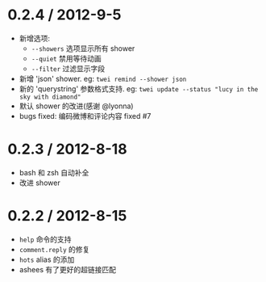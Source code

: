 # 0.2.4 / 2012-9-5

  - 新增选项:
    - `--showers` 选项显示所有 shower
    - `--quiet` 禁用等待动画
    - `--filter` 过滤显示字段
  - 新增 'json' shower. eg: `twei remind --shower json`
  - 新的 'querystring' 参数格式支持. eg: `twei update --status "lucy in the sky with diamond"`
  - 默认 shower 的改进(感谢 @lyonna)
  - bugs fixed: 编码微博和评论内容 fixed #7

# 0.2.3 / 2012-8-18
  
  - bash 和 zsh 自动补全
  - 改进 shower

# 0.2.2 / 2012-8-15
  
  - `help` 命令的支持
  - `comment.reply` 的修复
  - `hots` alias 的添加
  - ashees 有了更好的超链接匹配